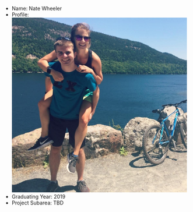 * Name: Nate Wheeler
* Profile:   
![profile](mypic.jpg)
* Graduating Year: 2019
* Project Subarea: TBD
